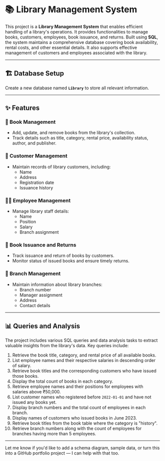 # 📚 Library Management System

This project is a **Library Management System** that enables efficient handling of a library's operations. It provides functionalities to manage books, customers, employees, book issuance, and returns. Built using **SQL**, the system maintains a comprehensive database covering book availability, rental costs, and other essential details. It also supports effective management of customers and employees associated with the library.

---

## 🏗️ Database Setup

Create a new database named **`Library`** to store all relevant information.

---

## ✨ Features

### 📘 Book Management
- Add, update, and remove books from the library's collection.
- Track details such as title, category, rental price, availability status, author, and publisher.

### 👥 Customer Management
- Maintain records of library customers, including:
  - Name
  - Address
  - Registration date
  - Issuance history

### 🧑‍💼 Employee Management
- Manage library staff details:
  - Name
  - Position
  - Salary
  - Branch assignment

### 🔄 Book Issuance and Returns
- Track issuance and return of books by customers.
- Monitor status of issued books and ensure timely returns.

### 🏢 Branch Management
- Maintain information about library branches:
  - Branch number
  - Manager assignment
  - Address
  - Contact details

---

## 📊 Queries and Analysis

The project includes various SQL queries and data analysis tasks to extract valuable insights from the library's data. Key queries include:

1. Retrieve the book title, category, and rental price of all available books.  
2. List employee names and their respective salaries in descending order of salary.  
3. Retrieve book titles and the corresponding customers who have issued those books.  
4. Display the total count of books in each category.  
5. Retrieve employee names and their positions for employees with salaries above ₹50,000.  
6. List customer names who registered before `2022-01-01` and have not issued any books yet.  
7. Display branch numbers and the total count of employees in each branch.  
8. Display names of customers who issued books in June 2023.  
9. Retrieve book titles from the book table where the category is "history".  
10. Retrieve branch numbers along with the count of employees for branches having more than 5 employees.

---

Let me know if you'd like to add a schema diagram, sample data, or turn this into a GitHub portfolio project — I can help with that too.
